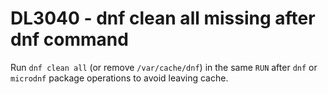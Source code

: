 # DL3040 - dnf clean all missing after dnf command
Run `dnf clean all` (or remove `/var/cache/dnf`) in the same `RUN` after `dnf` or `microdnf` package operations to avoid leaving cache.
